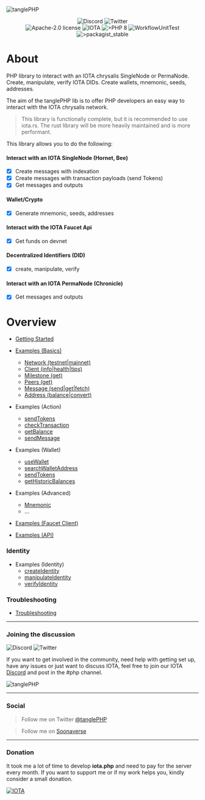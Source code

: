 ![tanglePHP](./images/IOTA_PHP_Banner_Interact_Help.png)

<p style="text-align:center;">
  <a href="https://discord.iota.org/" style="text-decoration:none;"><img src="https://img.shields.io/badge/Discord-9cf.svg?style=social&logo=discord" alt="Discord"></a>
  <a href="https://twitter.com/tanglePHP/" style="text-decoration:none;"><img src="https://img.shields.io/badge/Twitter-9cf.svg?style=social&logo=twitter" alt="Twitter"></a>
  <br>
  <a href="https://github.com/iota-community/iota.php/LICENSE" style="text-decoration:none;"><img src="https://img.shields.io/badge/license-Apache--2.0-green?style=flat-square" alt="Apache-2.0 license"></a>
  <a href="https://www.iota.org/" style="text-decoration:none;"><img src="https://img.shields.io/badge/IOTA-lightgrey?style=flat&logo=iota" alt="IOTA"></a>
  <a href="https://www.php.net/" style="text-decoration:none;"><img src="https://img.shields.io/badge/PHP->= 8.x-blue?style=flat-square&logo=php" alt=">PHP 8"></a>
  <img src="https://github.com/iota-community/iota.php/actions/workflows/phpunit.yml/badge.svg" alt="WorkflowUnitTest">
  <a href="https://packagist.org/packages/iota-community/iota.php/" style="text-decoration:none;"><img src="https://poser.pugx.org/iota-community/iota.php/v/stable.png" alt=">packagist_stable"></a>
</p>

# About

PHP library to interact with an IOTA chrysalis SingleNode or PermaNode. Create, manipulate, verify IOTA DIDs. Create wallets, mnemonic, seeds, addresses. 

The aim of the tanglePHP lib is to offer PHP developers an easy way to interact with the IOTA chrysalis network. 

> This library is functionally complete, but it is recommended to use iota.rs. The rust library will be more heavily maintained and is more performant.

This library allows you to do the following:

#### Interact with an IOTA SingleNode (Hornet, Bee)
  - [x] Create messages with indexation 
  - [x] Create messages with transaction payloads (send Tokens)
  - [x] Get messages and outputs
#### Wallet/Crypto 
  - [x] Generate mnemonic, seeds, addresses
#### Interact with the IOTA Faucet Api 
  - [x] Get funds on devnet
#### Decentralized Identifiers (DID) 
  - [x] create, manipulate, verify
#### Interact with an IOTA PermaNode (Chronicle)
  - [x] Get messages and outputs

# Overview

+ [Getting Started](./001_getting_started.md)


+ [Examples (Basics)](./002_examples.md)
    + [Network (testnet|mainnet)](./002_examples_network.md)
    + [Client (info|health|tips)](./002_examples_clientinfo.md)
    + [Milestone (get)](./002_examples_milestone.md)
    + [Peers (get)](./002_examples_peers.md)
    + [Message (send|get|fetch)](./002_examples_message.md)
    + [Address (balance|convert)](./002_examples_balance.md)


+ Examples (Action)
    + [sendTokens](./010_examples_transfer.md)
    + [checkTransaction](./010_examples_checktransaction.md)
    + [getBalance](./010_examples_balance.md)
    + [sendMessage](./010_examples_sendmessage.md)
  

+ Examples (Wallet)
    + [useWallet](./020_examples_wallet.md)
    + [searchWalletAddress](./020_examples_wallet_searchAddress.md)
    + [sendTokens](./020_examples_wallet_sendToken.md)
    + [getHistoricBalances](./020_examples_wallet_getHistoricBalance.md)


+ Examples (Advanced)
    + [Mnemonic](./050_examples_mnemonic.md)
    + ...


+ [Examples (Faucet Client)](./004_examples_faucet.md)
+ [Examples (API)](./003_examples_api.md)


### Identity

+ Examples (Identity)
    + [createIdentity](./060_examples_createIdentity.md)
    + [manipulateIdentity](./060_examples_manipulateIdentity.md)
    + [verifyIdentity](./060_examples_verifyIdentity.md)
  


### Troubleshooting

+ [Troubleshooting](./100_Troubleshooting.md)

___

### Joining the discussion

<a href="https://discord.iota.org/" style="text-decoration:none;"><img src="https://img.shields.io/badge/Discord-9cf.svg?style=social&logo=discord" alt="Discord"></a>
<a href="https://twitter.com/tanglePHP/" style="text-decoration:none;"><img src="https://img.shields.io/badge/Twitter-9cf.svg?style=social&logo=twitter" alt="Twitter"></a>

If you want to get involved in the community, need help with getting set up, have any issues or just want to discuss IOTA, feel free to join
our IOTA [Discord](https://discord.iota.org/) and post in the #php channel.

![tanglePHP](./images/discord_help_phpchannel.png)

___

### Social

> Follow me on Twitter [@tanglePHP](https://twitter.com/tanglePHP)

> Follow me on [Soonaverse](https://soonaverse.com/space/0xb62ff484cb5f512eb0a110055511b3f4a57467a9/overview)

---

### Donation

It took me a lot of time to develop **iota.php** and need to pay for the server every month. If you want to support me or if my work helps you, kindly consider a small donation.

[<img src="https://img.shields.io/badge/iota1qpw8lvfgz6gt9u8qtcjmmez3vtqve6fdzqkdaah9wdz9llgvhs3psrtx5xd-lightgrey?style=social&logo=iota" alt="IOTA">](./100_Donation.md) 